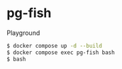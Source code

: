 # pg-fish

Playground

```sh
$ docker compose up -d --build
$ docker compose exec pg-fish bash
$ bash
```